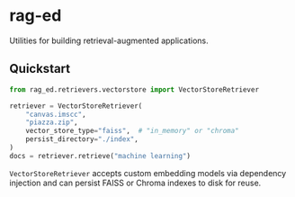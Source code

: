 # rag-ed

Utilities for building retrieval-augmented applications.

## Quickstart

```python
from rag_ed.retrievers.vectorstore import VectorStoreRetriever

retriever = VectorStoreRetriever(
    "canvas.imscc",
    "piazza.zip",
    vector_store_type="faiss",  # "in_memory" or "chroma"
    persist_directory="./index",
)
docs = retriever.retrieve("machine learning")
```

`VectorStoreRetriever` accepts custom embedding models via dependency
injection and can persist FAISS or Chroma indexes to disk for reuse.

